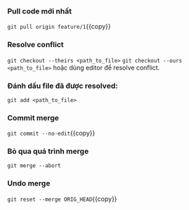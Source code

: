 ### Pull code mới nhất
`git pull origin feature/1`{{copy}}

### Resolve conflict
`git checkout --theirs <path_to_file>`
`git checkout --ours <path_to_file>`
hoặc dùng editor để resolve conflict.

### Đánh dấu file đã được resolved:
`git add <path_to_file>`

### Commit merge
`git commit --no-edit`{{copy}}

### Bỏ qua quá trình merge
`git merge --abort`

### Undo merge
`git reset --merge ORIG_HEAD`{{copy}}
